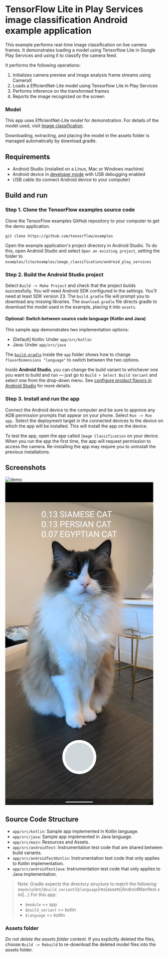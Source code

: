 # Tensor​Flow Lite in Play Services image classification Android example application

This example performs real-time image classification on live camera frames. It
demonstrates loading a model using Tensorflow Lite in Google Play Services and
using it to classify the camera feed.

It performs the following operations:

1.  Initializes camera preview and image analysis frame streams using CameraX
2.  Loads a EfficientNet-Lite model using Tensorflow Lite in Play Services
3.  Performs inference on the transformed frames
4.  Reports the image recognized on the screen

### Model

This app uses EfficientNet-Lite model for demonstration. For details of the
model used, visit
[Image classification](https://www.tensorflow.org/lite/models/image_classification/overview).

Downloading, extracting, and placing the model in the assets folder is managed
automatically by download.gradle.

## Requirements

*   Android Studio (installed on a Linux, Mac or Windows machine)
*   Android device in
    [developer mode](https://developer.android.com/studio/debug/dev-options)
    with USB debugging enabled
*   USB cable (to connect Android device to your computer)

## Build and run

### Step 1. Clone the TensorFlow examples source code

Clone the TensorFlow examples GitHub repository to your computer to get the demo
application.

```
git clone https://github.com/tensorflow/examples
```

Open the example application's project directory in Android Studio. To do this,
open Android Studio and select `Open an existing project`, setting the folder to
`examples/lite/examples/image_classification/android_play_services`

### Step 2. Build the Android Studio project

Select `Build -> Make Project` and check that the project builds successfully.
You will need Android SDK configured in the settings. You'll need at least SDK
version 23. The `build.gradle` file will prompt you to download any missing
libraries. The `download.gradle` file directs gradle to download the model used
in the example, placing it into `assets`.

#### Optional: Switch between source code language (Kotlin and Java)

This sample app demonstrates two implementation options:

*   [Default] Kotlin: Under `app/src/kotlin`
*   Java: Under `app/src/java`

The [`build.gradle`](app/build.gradle) inside the `app` folder shows how to
change `flavorDimensions "language"` to switch between the two options.

Inside **Android Studio**, you can change the build variant to whichever one you
want to build and run — just go to `Build > Select Build Variant` and select one
from the drop-down menu. See
[configure product flavors in Android Studio](https://developer.android.com/studio/build/build-variants#product-flavors)
for more details.

### Step 3. Install and run the app

Connect the Android device to the computer and be sure to approve any ADB
permission prompts that appear on your phone. Select `Run -> Run app.` Select
the deployment target in the connected devices to the device on which the app
will be installed. This will install the app on the device.

To test the app, open the app called `Image Classification` on your device. When
you run the app the first time, the app will request permission to access the
camera. Re-installing the app may require you to uninstall the previous
installations.

## Screenshots

![demo](https://storage.googleapis.com/download.tensorflow.org/tflite/examples/android_play_services_demo.gif "demo animation")
![screenshot 1](screenshots/screenshot-1.jpg "screenshot 1")

## Source Code Structure

*   `app/src/kotlin`: Sample app implemented in Kotlin language.
*   `app/src/java`: Sample app implemented in Java language.
*   `app/src/main`: Resources and Assets.
*   `app/src/androidTest`: Instrumentation test code that are shared between
    build variants.
*   `app/src/androidTestKotlin`: Instrumentation test code that only applies to
    Kotlin implementation.
*   `app/src/androidTestJava`: Instrumentation test code that only applies to
    Java implementation.

> Note: Gradle expects the directory structure to match the following:
> `$module`/src/`$build_variant`/(`$language`|res|assets|AndroidManifest.xml|...)
> For this app:
>
> *   `$module` == app
> *   `$build_variant` == kotlin
> *   `$language` == kotlin

### Assets folder

*Do not delete the assets folder content*. If you explicitly deleted the files,
choose `Build -> Rebuild` to re-download the deleted model files into the assets
folder.
